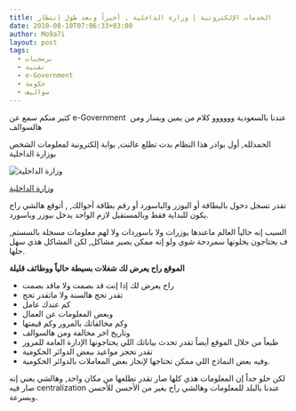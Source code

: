 ```yaml
---
title: الخدمات الإلكترونية | وزارة الداخلية , أخيراً وبعد طول إنتظار
date: 2010-08-10T07:06:33+03:00
author: Mo9a7i
layout: post
tags:
  - برمجيات
  - تقنية
  - e-Government
  - حكومة
  - سواليف
---
```

كثير منكم سمع عن e-Government  عندنا بالسعودية وووووو كلام من يمين ويسار ومن هالسوالف

الحمدلله, أول بوادر هذا النظام بدت تطلع عالنت, بوابة إلكترونية لمعلومات الشخص بوزارة الداخلية

![وزارة الداخلية](https://eservices.moi.gov.sa/ES/Images/ar/logo_arabic.jpg)

[وزارة الداخلية](http://eservices.moi.gov.sa>)

تقدر تسجل دخول بالبطاقة أو اليوزر والباسورد أو رقم بطاقة أحوالك, , أتوقع هالشي راح يكون للبداية فقط وبالمستقبل لازم الواحد يدخل بيوزر وباسورد.

السبب إنه حالياً العالم ماعندها يوزرات ولا باسوردات ولا لهم معلومات مسجلة بالسستم, ف يحتاجون يخلونها سمردحة شوي ولو إنه ممكن يصير مشاكل, لكن المشاكل هذي سهل حلها.

**الموقع راح يعرض لك شغلات بسيطة حالياً ووظائف قليلة**

- راح يعرض لك إذا إنت قد بصمت ولا ماقد بصمت
- تقدر تحج هالسنة ولا ماتقدر تحج
- كم عندك عامل
- وبعض المعلومات عن العمال
- وكم مخالفاتك بالمرور وكم قيمتها
- وتاريخ اخر مخالفة ومن هالسوالف
- طبعاً من خلال الموقع أيضاً تقدر تحدث بياناتك اللي يحتاجونها الإدارة العامة للمرور
- تقدر تحجز مواعيد ببعض الدوائر الحكومية
- وفيه بعض النماذج اللي ممكن تحتاجها لإنجاز بعض المعاملات بالدوائر الحكومية.

لكن حلو جداً إن المعلومات هذي كلها صار تقدر تطلعها من مكان واحد, وهالشي يعني إنه صار فيه centralization عندنا بالبلد للمعلومات وهالشي راح يغير من الأحسن للأحسن وبسرعة.
